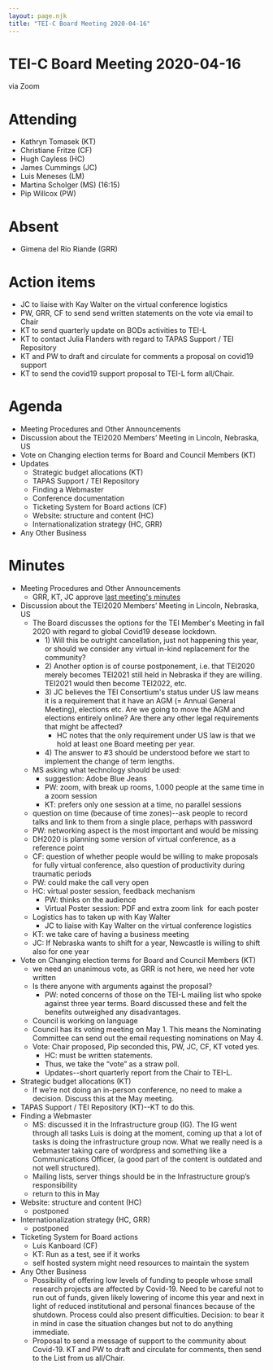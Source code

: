 ```yaml
---
layout: page.njk
title: "TEI-C Board Meeting 2020-04-16"
---
```

# TEI-C Board Meeting 2020-04-16
via Zoom


Attending
=========


* Kathryn Tomasek (KT)
* Christiane Fritze (CF)
* Hugh Cayless (HC)
* James Cummings (JC)
* Luis Meneses (LM)
* Martina Scholger (MS) (16:15\)
* Pip Willcox (PW)


Absent
======


* Gimena del Rio Riande (GRR)


Action items
============


* JC to liaise with Kay Walter on the virtual conference logistics
* PW, GRR, CF to send send written statements on the vote via email to Chair
* KT to send quarterly update on BODs activities to TEI\-L
* KT to contact Julia Flanders with regard to TAPAS Support / TEI Repository
* KT and PW to draft and circulate for comments a proposal on covid19 support
* KT to send the covid19 support proposal to TEI\-L form all/Chair.


Agenda
======


* Meeting Procedures and Other Announcements
* Discussion about the TEI2020 Members’ Meeting in Lincoln, Nebraska, US
* Vote on Changing election terms for Board and Council Members (KT)
* Updates
	+ Strategic budget allocations (KT)
	+ TAPAS Support / TEI Repository
	+ Finding a Webmaster
	+ Conference documentation
	+ Ticketing System for Board actions (CF)
	+ Website: structure and content (HC)
	+ Internationalization strategy (HC, GRR)
* Any Other Business


Minutes
=======


* Meeting Procedures and Other Announcements
	+ GRR, KT, JC approve [last meeting's minutes](https://tei-c.org/board/tei-c-board-meeting-2020-03-19/)
* Discussion about the TEI2020 Members’ Meeting in Lincoln, Nebraska, US
	+ The Board discusses the options for the TEI Member's Meeting in fall 2020 with regard to global Covid19 desease lockdown.
		- 1\) Will this be outright cancellation, just not happening this year, or should we consider any virtual in\-kind replacement for the community?
		- 2\) Another option is of course postponement, i.e. that TEI2020 merely becomes TEI2021 still held in Nebraska if they are willing. TEI2021 would then become TEI2022, etc.
		- 3\) JC believes the TEI Consortium's status under US law means it is a requirement that it have an AGM (\= Annual General Meeting), elections etc. Are we going to move the AGM and elections entirely online? Are there any other legal requirements that might be affected? 
			* HC notes that the only requirement under US law is that we hold at least one Board meeting per year.
		- 4\) The answer to \#3 should be understood before we start to implement the change of term lengths.
	+ MS asking what technology should be used: 
		- suggestion: Adobe Blue Jeans
		- PW: zoom, with break up rooms, 1\.000 people at the same time in a zoom session
		- KT: prefers only one session at a time, no parallel sessions
	+ question on time (because of time zones)\-\-ask people to record talks and link to them from a single place, perhaps with password
	+ PW: networking aspect is the most important and would be missing
	+ DH2020 is planning some version of virtual conference, as a reference point
	+ CF: question of whether people would be willing to make proposals for fully virtual conference, also question of productivity during traumatic periods
	+ PW: could make the call very open
	+ HC: virtual poster session, feedback mechanism
		- PW: thinks on the audience
		- Virtual Poster session: PDF and extra zoom link  for each poster
	+ Logistics has to taken up with Kay Walter
		- JC to liaise with Kay Walter on the virtual conference logistics
	+ KT: we take care of having a business meeting
	+ JC: If Nebraska wants to shift for a year, Newcastle is willing to shift also for one year
* Vote on Changing election terms for Board and Council Members (KT)
	+ we need an unanimous vote, as GRR is not here, we need her vote written
	+ Is there anyone with arguments against the proposal?
		- PW: noted concerns of those on the TEI\-L mailing list who spoke against three year terms. Board discussed these and felt the benefits outweighed any disadvantages.
	+ Council is working on language
	+ Council has its voting meeting on May 1\. This means the Nominating Committee can send out the email requesting nominations on May 4\.
	+ Vote: Chair proposed, Pip seconded this, PW, JC, CF, KT voted yes.
		- HC: must be written statements.
		- Thus, we take the “vote” as a straw poll.
		- Updates\-\-short quarterly report from the Chair to TEI\-L.
* Strategic budget allocations (KT)
	+ If we’re not doing an in\-person conference, no need to make a decision. Discuss this at the May meeting.
* TAPAS Support / TEI Repository (KT)\-\-KT to do this.
* Finding a Webmaster
	+ MS: discussed it in the Infrastructure group (IG). The IG went through all tasks Luis is doing at the moment, coming up that a lot of tasks is doing the infrastructure group now. What we really need is a webmaster taking care of wordpress and something like a Communications Officer, (a good part of the content is outdated and not well structured).
	+ Mailing lists, server things should be in the Infrastructure group’s responsibility
	+ return to this in May
* Website: structure and content (HC)
	+ postponed
* Internationalization strategy (HC, GRR)
	+ postponed
* Ticketing System for Board actions 
	+ Luis Kanboard (CF)
	+ KT: Run as a test, see if it works
	+ self hosted system might need resources to maintain the system
* Any Other Business
	+ Possibility of offering low levels of funding to people whose small research projects are affected by Covid\-19\. Need to be careful not to run out of funds, given likely lowering of income this year and next in light of reduced institutional and personal finances because of the shutdown. Process could also present difficulties. Decision: to bear it in mind in case the situation changes but not to do anything immediate.
	+ Proposal to send a message of support to the community about Covid\-19\. KT and PW to draft and circulate for comments, then send to the List from us all/Chair.
